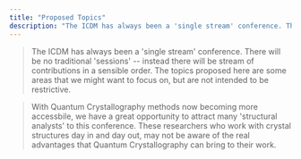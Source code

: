 ```yaml
---
title: "Proposed Topics"
description: "The ICDM has always been a 'single stream' conference. There will be no traditional 'sessions' -- instead there will be stream of contributions in a sensible order. These proposed topics are just some labels that we might want to focus on."
---
```


> The ICDM has always been a 'single stream' conference. There will be no traditional 'sessions' -- instead there will be stream of contributions in a sensible order. The topics proposed here are some areas that we might want to focus on, but are not intended to be restrictive.

> With Quantum Crystallography methods now becoming more accessbile, we have a great opportunity to attract many 'structural analysts' to this conference. These researchers who work with crystal structures day in and day out, may not be aware of the real advantages that Quantum Crystallography can bring to their work.

